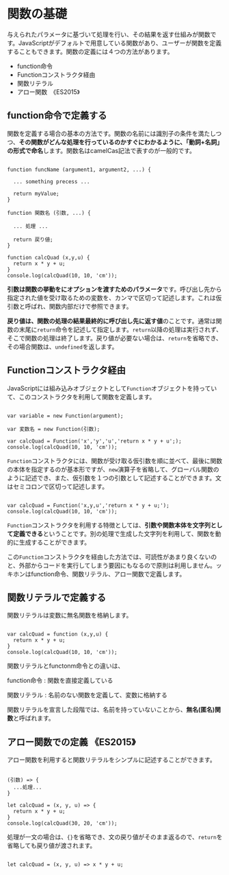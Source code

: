 # 関数の基礎

与えられたパラメータに基づいて処理を行い、その結果を返す仕組みが関数です。JavaScriptがデフォルトで用意している関数があり、ユーザーが関数を定義することもできます。関数の定義には４つの方法があります。

* function命令
* Functionコンストラクタ経由
* 関数リテラル
* アロー関数　《ES2015》






## function命令で定義する

関数を定義する場合の基本の方法です。関数の名前には識別子の条件を満たしつつ、**その関数がどんな処理を行っているのかすぐにわかるように、「動詞+名詞」の形式で命名**します。関数名はcamelCas記法で表すのが一般的です。

```

function funcName (argument1, argument2, ...) {

  ... something precess ...
  
  return myValue;
}

function 関数名 (引数, ...) {

  ... 処理 ...
  
  return 戻り値;
}

function calcQuad (x,y,u) {
  return x * y + u;
}
console.log(calcQuad(10, 10, 'cm'));
```

**引数は関数の挙動をにオプションを渡すためのパラメータ**です。呼び出し先から指定された値を受け取るための変数を、カンマで区切って記述します。これは仮引数と呼ばれ、関数内部だけで参照できます。

**戻り値は、関数の処理の結果最終的に呼び出し先に返す値**のことです。通常は関数の末尾に`return`命令を記述して指定します。`return`以降の処理は実行されず、そこで関数の処理は終了します。戻り値が必要ない場合は、`return`を省略でき、その場合関数は、`undefined`を返します。





## Functionコンストラクタ経由

JavaScriptには組み込みオブジェクトとして`Function`オブジェクトを持っていて、このコンストラクタを利用して関数を定義します。

```

var variable = new Function(argument);

var 変数名 = new Function(引数);

var calcQuad = Function('x','y','u','return x * y + u';);
console.log(calcQuad(10, 10, 'cm'));

```

`Function`コンストラクタには、関数が受け取る仮引数を順に並べて、最後に関数の本体を指定するのが基本形ですが、`new`演算子を省略して、グローバル関数のように記述でき、また、仮引数を１つの引数として記述することができます。文はセミコロンで区切って記述します。

```

var calcQuad = Function('x,y,u','return x * y + u;');
console.log(calcQuad(10, 10, 'cm'));

```

`Function`コンストラクタを利用する特徴としては、**引数や関数本体を文字列として定義できる**ということです。別の処理で生成した文字列を利用して、関数を動的に生成することができます。

この`Function`コンストラクタを経由した方法では、可読性があまり良くないのと、外部からコードを実行してしまう要因にもなるので原則は利用しません。ッキホンはfunction命令、関数リテラル、アロー関数で定義します。





## 関数リテラルで定義する

関数リテラルは変数に無名関数を格納します。

```

var calcQuad = function (x,y,u) {
  return x * y + u;
}
console.log(calcQuad(10, 10, 'cm'));

```

関数リテラルとfunctonm命令との違いは、

function命令
: 関数を直接定義している

関数リテラル
: 名前のない関数を定義して、変数に格納する

関数リテラルを宣言した段階では、名前を持っていないことから、**無名(匿名)関数**と呼ばれます。




## アロー関数での定義 《ES2015》

アロー関数を利用すると関数リテラルをシンプルに記述することができます。

```

(引数) => {
  ...処理...
}

let calcQuad = (x, y, u) => {
  return x * y + u;
}
console.log(calcQuad(30, 20, 'cm'));

```

処理が一文の場合は、`{}`を省略でき、文の戻り値がそのまま返るので、`return`を省略しても戻り値が渡されます。

```

let calcQuad = (x, y, u) => x * y + u;

```


























